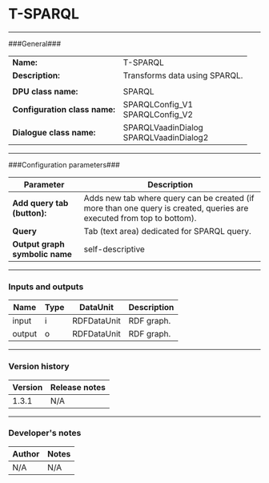 # T-SPARQL #
----------

###General###

|                              |                                                               |
|------------------------------|---------------------------------------------------------------|
|**Name:**                     |T-SPARQL                                              |
|**Description:**              |Transforms data using SPARQL. |
|                              |                                                               |
|**DPU class name:**           |SPARQL     | 
|**Configuration class name:** |SPARQLConfig_V1<BR>SPARQLConfig_V2                           |
|**Dialogue class name:**      |SPARQLVaadinDialog<BR>SPARQLVaadinDialog2 | 

***

###Configuration parameters###


|Parameter                        |Description                             |                                                        
|---------------------------------|----------------------------------------|
|**Add query tab (button):** |Adds new tab where query can be created (if more than one query is created, queries are executed from top to bottom). |
|**Query**|Tab (text area) dedicated for SPARQL query.  | 
|**Output graph symbolic name** |self-descriptive |

***

### Inputs and outputs ###

|Name                |Type       |DataUnit                         |Description                        |
|--------------------|-----------|---------------------------------|-----------------------------------|
|input  |i |RDFDataUnit  |RDF graph.  |
|output |o |RDFDataUnit  |RDF graph.  |

***

### Version history ###

|Version            |Release notes                                   |
|-------------------|------------------------------------------------|
|1.3.1              |N/A                                             |                                


***

### Developer's notes ###

|Author            |Notes                 |
|------------------|----------------------|
|N/A               |N/A                   | 


